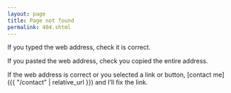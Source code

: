 ```yaml
---
layout: page
title: Page not found
permalink: 404.shtml
---
```


<script>
 document.addEventListener('DOMContentLoaded', function() {
  var path = window.location.pathname;
  fathom.trackEvent('404: ' + path);
});
</script>

If you typed the web address, check it is correct.

If you pasted the web address, check you copied the entire address.

If the web address is correct or you selected a link or button, [contact me]({{ "/contact" | relative_url }}) and I’ll fix the link.